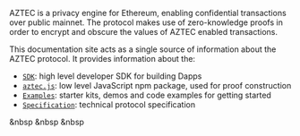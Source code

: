 AZTEC is a privacy engine for Ethereum, enabling confidential transactions over public mainnet. The protocol makes use of zero-knowledge proofs in order to encrypt and obscure the values of AZTEC enabled transactions.

This documentation site acts as a single source of information about the AZTEC protocol. It provides information about the:
- [`SDK`](/#/SDK): high level developer SDK for building Dapps
- [`aztec.js`](/#/aztec.js): low level JavaScript npm package, used for proof construction
- [`Examples`](/#/Examples): starter kits, demos and code examples for getting started
- [`Specification`](/#/Specification): technical protocol specification

&nbsp
&nbsp
&nbsp


